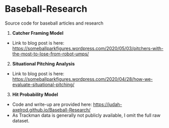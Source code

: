 # Baseball-Research
Source code for baseball articles and research

1. **Catcher Framing Model**
  - Link to blog post is here: https://someballparkfigures.wordpress.com/2020/05/03/pitchers-with-the-most-to-lose-from-robot-umps/
 
2. **Situational Pitching Analysis**
  - Link to blog post is here:  https://someballparkfigures.wordpress.com/2020/04/28/how-we-evaluate-situational-pitching/

3. **Hit Probability Model**
  - Code and write-up are provided here: https://judah-axelrod.github.io/Baseball-Research/
  - As Trackman data is generally not publicly available, I omit the full raw dataset.
